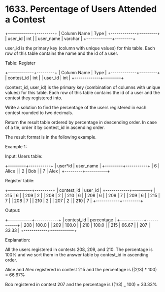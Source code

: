 # 1633. Percentage of Users Attended a Contest

+-------------+---------+
| Column Name | Type |
+-------------+---------+
| user_id | int |
| user_name | varchar |
+-------------+---------+

user_id is the primary key (column with unique values) for this table.
Each row of this table contains the name and the id of a user.

Table: Register

+-------------+---------+
| Column Name | Type |
+-------------+---------+
| contest_id | int |
| user_id | int |
+-------------+---------+

(contest_id, user_id) is the primary key (combination of columns with unique values) for this table.
Each row of this table contains the id of a user and the contest they registered into.

Write a solution to find the percentage of the users registered in each contest rounded to two decimals.

Return the result table ordered by percentage in descending order. In case of a tie, order it by contest_id in ascending order.

The result format is in the following example.

Example 1:

Input:
Users table:

+---------+-----------+
| user\*id | user_name |
+---------+-----------+
| 6 | Alice |
| 2 | Bob |
| 7 | Alex |
+---------+-----------+

Register table:

+------------+---------+
| contest_id | user_id |
+------------+---------+
| 215 | 6 |
| 209 | 2 |
| 208 | 2 |
| 210 | 6 |
| 208 | 6 |
| 209 | 7 |
| 209 | 6 |
| 215 | 7 |
| 208 | 7 |
| 210 | 2 |
| 207 | 2 |
| 210 | 7 |
+------------+---------+

Output:

+------------+------------+
| contest_id | percentage |
+------------+------------+
| 208 | 100.0 |
| 209 | 100.0 |
| 210 | 100.0 |
| 215 | 66.67 |
| 207 | 33.33 |
+------------+------------+

Explanation:

All the users registered in contests 208, 209, and 210. The percentage is 100% and we sort them in the answer table by contest_id in ascending order.

Alice and Alex registered in contest 215 and the percentage is ((2/3) \* 100) = 66.67%

Bob registered in contest 207 and the percentage is ((1/3) \_ 100) = 33.33%
